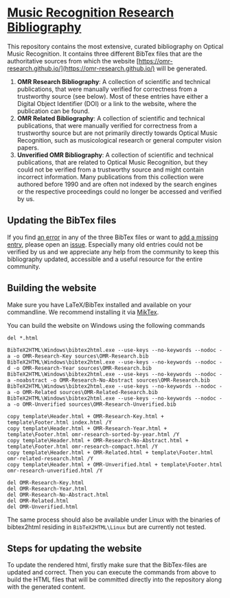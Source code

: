 # [Music Recognition Research Bibliography](https://omr-research.github.io/)

This repository contains the most extensive, curated bibliography on Optical Music Recognition. It contains three different BibTex files that are the authoritative sources from which the website [https://omr-research.github.io/](https://omr-research.github.io/) will be generated.

1. **OMR Research Bibliography**: A collection of scientific and technical publications, that were manually verified for correctness from a trustworthy source (see below). Most of these entries have either a Digital Object Identifier (DOI) or a link to the website, where the publication can be found.
2. **OMR Related Bibliography**: A collection of scientific and technical publications, that were manually verified for correctness from a trustworthy source but are not primarily directly towards Optical Music Recognition, such as musicological research or general computer vision papers.
3. **Unverified OMR Bibliography**: A collection of scientific and technical publications, that are related to Optical Music Recognition, but they could not be verified from a trustworthy source and might contain incorrect information. Many publications from this collection were authored before 1990 and are often not indexed by the search engines or the respective proceedings could no longer be accessed and verified by us.

## Updating the BibTex files

If you find [an error](https://github.com/OMR-Research/omr-research.github.io/issues/new?template=incorrect-entry.md) in any of the three BibTex files or want to [add a missing entry](https://github.com/OMR-Research/omr-research.github.io/issues/new?template=missing-entry.md), please open an [issue](https://github.com/OMR-Research/omr-research.github.io/issues/new/choose). Especially many old entries could not be verified by us and we appreciate any help from the community to keep this bibliography updated, accessible and a useful resource for the entire community.

## Building the website

Make sure you have LaTeX/BibTex installed and available on your commandline. We recommend installing it via [MikTex](https://miktex.org/).

You can build the website on Windows using the following commands 

```
del *.html

BibTeX2HTML\Windows\bibtex2html.exe --use-keys --no-keywords --nodoc -a -o OMR-Research-Key sources\OMR-Research.bib
BibTeX2HTML\Windows\bibtex2html.exe --use-keys --no-keywords --nodoc -d -o OMR-Research-Year sources\OMR-Research.bib
BibTeX2HTML\Windows\bibtex2html.exe --use-keys --no-keywords --nodoc -a -noabstract -o OMR-Research-No-Abstract sources\OMR-Research.bib
BibTeX2HTML\Windows\bibtex2html.exe --use-keys --no-keywords --nodoc -a -o OMR-Related sources\OMR-Related-Research.bib
BibTeX2HTML\Windows\bibtex2html.exe --use-keys --no-keywords --nodoc -a -o OMR-Unverified sources\OMR-Research-Unverified.bib

copy template\Header.html + OMR-Research-Key.html + template\Footer.html index.html /Y
copy template\Header.html + OMR-Research-Year.html + template\Footer.html omr-research-sorted-by-year.html /Y
copy template\Header.html + OMR-Research-No-Abstract.html + template\Footer.html omr-research-compact.html /Y
copy template\Header.html + OMR-Related.html + template\Footer.html omr-related-research.html /Y
copy template\Header.html + OMR-Unverified.html + template\Footer.html omr-research-unverified.html /Y

del OMR-Research-Key.html
del OMR-Research-Year.html
del OMR-Research-No-Abstract.html
del OMR-Related.html
del OMR-Unverified.html

```

The same process should also be available under Linux with the binaries of bibtex2html residing in `BibTeX2HTML\Linux` but are currently not tested.

## Steps for updating the website

To update the rendered html, firstly make sure that the BibTex-files are updated and correct. Then you can execute the commands from above to build the HTML files that will be committed directly into the repository along with the generated content. 